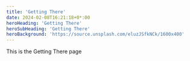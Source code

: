 ```yaml
---
title: 'Getting There'
date: 2024-02-08T16:21:18+0*:00
heroHeading: 'Getting There'
heroSubHeading: 'Getting There'
heroBackground: 'https://source.unsplash.com/eluzJSfkNCk/1600x400'
---
```

 This is the Getting There page
